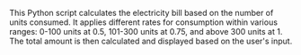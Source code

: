 This Python script calculates the electricity bill based on the number of units consumed. It applies different rates for consumption within various ranges: 0-100 units at 0.5, 101-300 units at 0.75, and above 300 units at 1. The total amount is then calculated and displayed based on the user's input.
